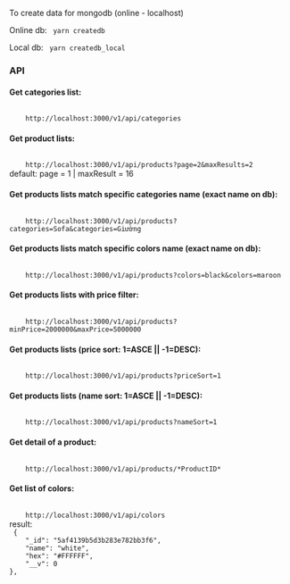 To create data for mongodb (online - localhost)

Online db:
<code>
    yarn createdb
</code>

Local db:
<code>
    yarn createdb_local
</code>

<h3>API</h3>

<h4> Get categories list: </h4>
<code>
    http://localhost:3000/v1/api/categories
</code>


<h4> Get product lists: </h4>
<code>
    http://localhost:3000/v1/api/products?page=2&maxResults=2
</code>
default: page = 1 | maxResult = 16

<h4> Get products lists match specific categories name (exact name on db): </h4>
<code>
    http://localhost:3000/v1/api/products?categories=Sofa&categories=Giường
</code>

<h4> Get products lists match specific colors name (exact name on db): </h4>
<code>
    http://localhost:3000/v1/api/products?colors=black&colors=maroon
</code>

<h4> Get products lists with price filter: </h4>
<code>
    http://localhost:3000/v1/api/products?minPrice=2000000&maxPrice=5000000
</code>

<h4> Get products lists (price sort: 1=ASCE || -1=DESC): </h4>
<code>
    http://localhost:3000/v1/api/products?priceSort=1
</code>

<h4> Get products lists (name sort: 1=ASCE || -1=DESC): </h4>
<code>
    http://localhost:3000/v1/api/products?nameSort=1
</code>

<h4> Get detail of a product: </h4>
<code>
    http://localhost:3000/v1/api/products/*ProductID*
</code>

<h4> Get list of colors: </h4>
<code>
    http://localhost:3000/v1/api/colors
</code>
result:
<code>
 {
    "_id": "5af4139b5d3b283e782bb3f6",
    "name": "white",
    "hex": "#FFFFFF",
    "__v": 0
},
</code>